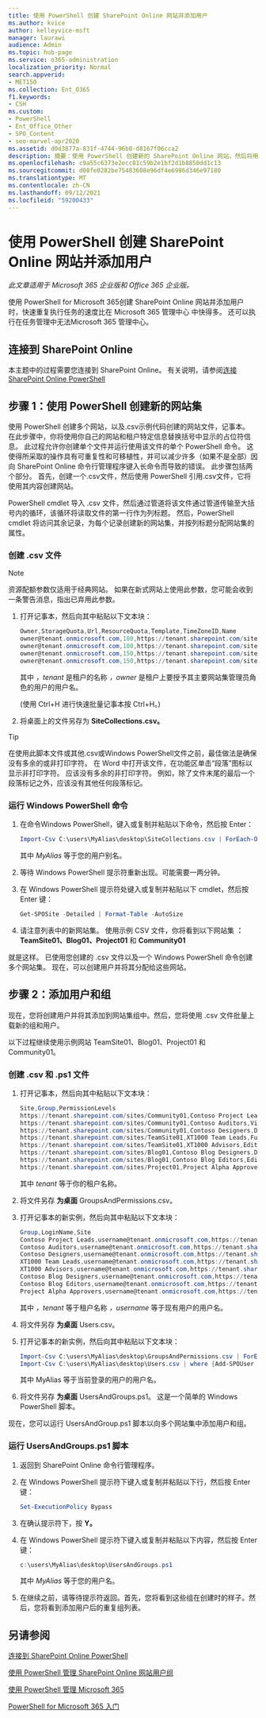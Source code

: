 ```yaml
---
title: 使用 PowerShell 创建 SharePoint Online 网站并添加用户
ms.author: kvice
author: kelleyvice-msft
manager: laurawi
audience: Admin
ms.topic: hub-page
ms.service: o365-administration
localization_priority: Normal
search.appverid:
- MET150
ms.collection: Ent_O365
f1.keywords:
- CSH
ms.custom:
- PowerShell
- Ent_Office_Other
- SPO_Content
- seo-marvel-apr2020
ms.assetid: d0d3877a-831f-4744-96b0-d8167f06cca2
description: 摘要：使用 PowerShell 创建新的 SharePoint Online 网站，然后将用户和组添加到这些网站。
ms.openlocfilehash: c9a55c6373e2ecc81c59b2e1bf2d1b8850dd1c13
ms.sourcegitcommit: d08fe0282be75483608e96df4e6986d346e97180
ms.translationtype: MT
ms.contentlocale: zh-CN
ms.lasthandoff: 09/12/2021
ms.locfileid: "59200433"
---
```

# <a name="create-sharepoint-online-sites-and-add-users-with-powershell"></a>使用 PowerShell 创建 SharePoint Online 网站并添加用户

*此文章适用于 Microsoft 365 企业版和 Office 365 企业版。* 

使用 PowerShell for Microsoft 365创建 SharePoint Online 网站并添加用户时，快速重复执行任务的速度比在 Microsoft 365 管理中心 中快得多。 还可以执行在任务管理中无法Microsoft 365 管理中心。

## <a name="connect-to-sharepoint-online"></a>连接到 SharePoint Online

本主题中的过程需要您连接到 SharePoint Online。 有关说明，请参阅[连接 SharePoint Online PowerShell](/powershell/sharepoint/sharepoint-online/connect-sharepoint-online)

## <a name="step-1-create-new-site-collections-using-powershell"></a>步骤 1：使用 PowerShell 创建新的网站集

使用 PowerShell 创建多个网站，以及.csv示例代码创建的网站文件，记事本。 在此步骤中，你将使用你自己的网站和租户特定信息替换括号中显示的占位符信息。 此过程允许你创建单个文件并运行使用该文件的单个 PowerShell 命令。 这使得所采取的操作具有可重复性和可移植性，并可以减少许多（如果不是全部）因向 SharePoint Online 命令行管理程序键入长命令而导致的错误。 此步骤包括两个部分。 首先，创建一个.csv文件，然后使用 PowerShell 引用.csv文件，它将使用其内容创建网站。

PowerShell cmdlet 导入 .csv 文件，然后通过管道将该文件通过管道传输至大括号内的循环，该循环将读取文件的第一行作为列标题。 然后，PowerShell cmdlet 将访问其余记录，为每个记录创建新的网站集，并按列标题分配网站集的属性。

### <a name="create-a-csv-file"></a>创建 .csv 文件

> [!NOTE]
> 资源配额参数仅适用于经典网站。 如果在新式网站上使用此参数，您可能会收到一条警告消息，指出已弃用此参数。

1. 打开记事本，然后向其中粘贴以下文本块：

   ```powershell
   Owner,StorageQuota,Url,ResourceQuota,Template,TimeZoneID,Name
   owner@tenant.onmicrosoft.com,100,https://tenant.sharepoint.com/sites/TeamSite01,25,EHS#1,10,Contoso Team Site
   owner@tenant.onmicrosoft.com,100,https://tenant.sharepoint.com/sites/Blog01,25,BLOG#0,10,Contoso Blog
   owner@tenant.onmicrosoft.com,150,https://tenant.sharepoint.com/sites/Project01,25,PROJECTSITE#0,10,Project Alpha
   owner@tenant.onmicrosoft.com,150,https://tenant.sharepoint.com/sites/Community01,25,COMMUNITY#0,10,Community Site
   ```

   其中 *，tenant* 是租户的名称 *，owner* 是租户上要授予其主要网站集管理员角色的用户的用户名。

    (使用 Ctrl+H 进行快速批量记事本按 Ctrl+H。) 

2. 将桌面上的文件另存为 **SiteCollections.csv。**

> [!TIP]
> 在使用此脚本文件或其他.csv或Windows PowerShell文件之前，最佳做法是确保没有多余的或非打印字符。 在 Word 中打开该文件，在功能区单击“段落”图标以显示非打印字符。 应该没有多余的非打印字符。 例如，除了文件末尾的最后一个段落标记之外，应该没有其他任何段落标记。

### <a name="run-the-windows-powershell-command"></a>运行 Windows PowerShell 命令

1. 在命令Windows PowerShell，键入或复制并粘贴以下命令，然后按 Enter：

   ```powershell
   Import-Csv C:\users\MyAlias\desktop\SiteCollections.csv | ForEach-Object {New-SPOSite -Owner $_.Owner -StorageQuota $_.StorageQuota -Url $_.Url -NoWait -ResourceQuota $_.ResourceQuota -Template $_.Template -TimeZoneID $_.TimeZoneID -Title $_.Name}
   ```

   其中 *MyAlias* 等于您的用户别名。

2. 等待 Windows PowerShell 提示符重新出现。可能需要一两分钟。

3. 在 Windows PowerShell 提示符处键入或复制并粘贴以下 cmdlet，然后按 Enter 键：

   ```powershell
   Get-SPOSite -Detailed | Format-Table -AutoSize
   ```

4. 请注意列表中的新网站集。 使用示例 CSV 文件，你将看到以下网站集 **：TeamSite01、Blog01、Project01** 和 **Community01**  

就是这样。 已使用您创建的 .csv 文件以及一个 Windows PowerShell 命令创建多个网站集。 现在，可以创建用户并将其分配给这些网站。

## <a name="step-2-add-users-and-groups"></a>步骤 2：添加用户和组

现在，您将创建用户并将其添加到网站集组中。然后，您将使用 .csv 文件批量上载新的组和用户。

以下过程继续使用示例网站 TeamSite01、Blog01、Project01 和 Community01。

### <a name="create-csv-and-ps1-files"></a>创建 .csv 和 .ps1 文件

1. 打开记事本，然后向其中粘贴以下文本块：

   ```powershell
   Site,Group,PermissionLevels
   https://tenant.sharepoint.com/sites/Community01,Contoso Project Leads,Full Control
   https://tenant.sharepoint.com/sites/Community01,Contoso Auditors,View Only
   https://tenant.sharepoint.com/sites/Community01,Contoso Designers,Design
   https://tenant.sharepoint.com/sites/TeamSite01,XT1000 Team Leads,Full Control
   https://tenant.sharepoint.com/sites/TeamSite01,XT1000 Advisors,Edit
   https://tenant.sharepoint.com/sites/Blog01,Contoso Blog Designers,Design
   https://tenant.sharepoint.com/sites/Blog01,Contoso Blog Editors,Edit
   https://tenant.sharepoint.com/sites/Project01,Project Alpha Approvers,Full Control
   ```

   其中 *tenant* 等于你的租户名称。

2. 将文件另存 **为桌面** GroupsAndPermissions.csv。

3. 打开记事本的新实例，然后向其中粘贴以下文本块：

   ```powershell
   Group,LoginName,Site
   Contoso Project Leads,username@tenant.onmicrosoft.com,https://tenant.sharepoint.com/sites/Community01
   Contoso Auditors,username@tenant.onmicrosoft.com,https://tenant.sharepoint.com/sites/Community01
   Contoso Designers,username@tenant.onmicrosoft.com,https://tenant.sharepoint.com/sites/Community01
   XT1000 Team Leads,username@tenant.onmicrosoft.com,https://tenant.sharepoint.com/sites/TeamSite01
   XT1000 Advisors,username@tenant.onmicrosoft.com,https://tenant.sharepoint.com/sites/TeamSite01
   Contoso Blog Designers,username@tenant.onmicrosoft.com,https://tenant.sharepoint.com/sites/Blog01
   Contoso Blog Editors,username@tenant.onmicrosoft.com,https://tenant.sharepoint.com/sites/Blog01
   Project Alpha Approvers,username@tenant.onmicrosoft.com,https://tenant.sharepoint.com/sites/Project01
   ```

   其中 *，tenant* 等于租户名称 *，username* 等于现有用户的用户名。

4. 将文件另存 **为桌面** Users.csv。

5. 打开记事本的新实例，然后向其中粘贴以下文本块：

   ```powershell
   Import-Csv C:\users\MyAlias\desktop\GroupsAndPermissions.csv | ForEach-Object {New-SPOSiteGroup -Group $_.Group -PermissionLevels $_.PermissionLevels -Site $_.Site}
   Import-Csv C:\users\MyAlias\desktop\Users.csv | where {Add-SPOUser -Group $_.Group –LoginName $_.LoginName -Site $_.Site}
   ```

   其中 MyAlias 等于当前登录的用户的用户名。

6. 将文件另存 **为桌面** UsersAndGroups.ps1。 这是一个简单的 Windows PowerShell 脚本。

现在，您可以运行 UsersAndGroup.ps1 脚本以向多个网站集中添加用户和组。

### <a name="run-usersandgroupsps1-script"></a>运行 UsersAndGroups.ps1 脚本

1. 返回到 SharePoint Online 命令行管理程序。

2. 在 Windows PowerShell 提示符下键入或复制并粘贴以下行，然后按 Enter 键：

   ```powershell
   Set-ExecutionPolicy Bypass
   ```

3. 在确认提示符下，按 **Y。**

4. 在 Windows PowerShell 提示符下键入或复制并粘贴以下内容，然后按 Enter 键：

   ```powershell
   c:\users\MyAlias\desktop\UsersAndGroups.ps1
   ```

   其中 *MyAlias* 等于您的用户名。

5. 在继续之前，请等待提示符返回。首先，您将看到这些组在创建时的样子。然后，您将看到添加用户后的重复组列表。

## <a name="see-also"></a>另请参阅

[连接到 SharePoint Online PowerShell](/powershell/sharepoint/sharepoint-online/connect-sharepoint-online)

[使用 PowerShell 管理 SharePoint Online 网站用户组](manage-sharepoint-site-groups-with-powershell.md)

[使用 PowerShell 管理 Microsoft 365](manage-microsoft-365-with-microsoft-365-powershell.md)

[PowerShell for Microsoft 365 入门](getting-started-with-microsoft-365-powershell.md)
